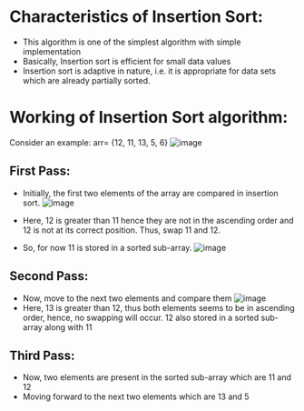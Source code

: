 # Characteristics of Insertion Sort:
* This algorithm is one of the simplest algorithm with simple implementation
* Basically, Insertion sort is efficient for small data values
* Insertion sort is adaptive in nature, i.e. it is appropriate for data sets which are already partially sorted.

# Working of Insertion Sort algorithm:
Consider an example:
arr= {12, 11, 13, 5, 6}
![image](https://user-images.githubusercontent.com/100795596/206428082-3d26704c-2d51-4dde-be24-c4b1f14a365f.png)

## First Pass:
* Initially, the first two elements of the array are compared in insertion sort.
![image](https://user-images.githubusercontent.com/100795596/206428252-15ddf761-2103-41c6-8041-170cc120e98e.png)

* Here, 12 is greater than 11 hence they are not in the ascending order and 12 is not at its correct position. Thus, swap 11 and 12.
* So, for now 11 is stored in a sorted sub-array.
![image](https://user-images.githubusercontent.com/100795596/206428793-3a7074c7-12cc-43fa-a4f5-7a633c3401e4.png)

## Second Pass:
* Now, move to the next two elements and compare them
![image](https://user-images.githubusercontent.com/100795596/206428993-272cd903-39fa-4a1b-ae5b-2344f03f7944.png)
* Here, 13 is greater than 12, thus both elements seems to be in ascending order, hence, no swapping will occur. 12 also stored in a sorted sub-array along with 11

## Third Pass:
* Now, two elements are present in the sorted sub-array which are 11 and 12
* Moving forward to the next two elements which are 13 and 5


